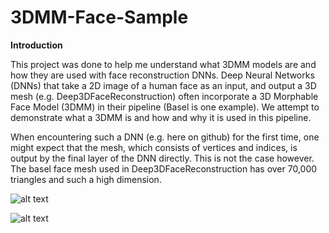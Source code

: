 # 3DMM-Face-Sample

**Introduction** 

This project was done to help me understand what 3DMM models are and how they are used with face reconstruction DNNs. Deep Neural Networks (DNNs) that take a 2D image of a human face as an input, and output a 3D mesh (e.g. Deep3DFaceReconstruction) often incorporate a 3D Morphable Face Model (3DMM) in their pipeline (Basel is one example). We attempt to demonstrate what a 3DMM is and how and why it is used in this pipeline.

When encountering such a DNN (e.g. here on github) for the first time, one might expect that the mesh, which consists of vertices and indices, is output by the final layer of the DNN directly. This is not the case however. The basel face mesh used in Deep3DFaceReconstruction has over 70,000 triangles and such a high dimension. 

![alt text](https://github.com/nodecomplete/3DMM-Face-Sample/blob/master/FaceMorph/ScreenShot.jpg)

![alt text](https://github.com/nodecomplete/3DMM-Face-Sample/blob/master/FaceMorph/ScreenShot2.jpg)
